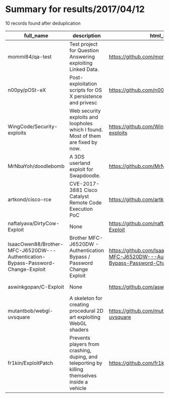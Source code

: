 
# Summary for results/2017/04/12
    
10 records found after deduplication

| full_name | description | html_url | matched_list | matched_count | pushed_at | size | stargazers_count | language | forks_count |
|---------------------------------------------------------------------------------|------------------------------------------------------------------------------------------------|----------------------------------------------------------------------------------------------------|--------------------------------------------------------|-----------------|---------------------------|--------|--------------------|------------|---------------|
| mommi84/qa-test | Test project for Question Answering exploiting Linked Data. | https://github.com/mommi84/qa-test | ['exploit'] | 1 | 2017-04-12 12:33:05+00:00 | 34 | 0 | Java | 0 |
| n00py/pOSt-eX | Post-exploitation scripts for OS X persistence and privesc | https://github.com/n00py/pOSt-eX | ['exploit'] | 1 | 2017-04-12 19:46:03+00:00 | 26 | 67 | Python | 24 |
| WingCode/Security-exploits | Web security exploits and loopholes which I found. Most of them are fixed by now. | https://github.com/WingCode/Security-exploits | ['exploit'] | 1 | 2017-04-12 05:33:19+00:00 | 210 | 0 | | 0 |
| MrNbaYoh/doodlebomb | A 3DS userland exploit for Swapdoodle. | https://github.com/MrNbaYoh/doodlebomb | ['exploit'] | 1 | 2017-04-12 19:29:21+00:00 | 63 | 15 | Python | 1 |
| artkond/cisco-rce | CVE-2017-3881 Cisco Catalyst Remote Code Execution PoC | https://github.com/artkond/cisco-rce | ['cve poc', 'rce', 'rce poc', 'remote code execution'] | 4 | 2017-04-12 09:17:27+00:00 | 3 | 189 | Python | 81 |
| naftalyava/DirtyCow-Exploit | None | https://github.com/naftalyava/DirtyCow-Exploit | ['exploit'] | 1 | 2017-04-12 08:18:25+00:00 | 31 | 0 | C | 1 |
| IsaacOwen88/Brother-MFC-J6520DW---Authentication-Bypass-Password-Change-Exploit | Brother MFC-J6520DW - Authentication Bypass / Password Change Exploit | https://github.com/IsaacOwen88/Brother-MFC-J6520DW---Authentication-Bypass-Password-Change-Exploit | ['exploit'] | 1 | 2017-04-12 13:54:27+00:00 | 0 | 0 | | 0 |
| aswinkgopan/C-Exploit | None | https://github.com/aswinkgopan/C-Exploit | ['exploit'] | 1 | 2017-04-12 15:22:24+00:00 | 4 | 0 | C | 0 |
| mutantbob/webgl-uvsquare | A skeleton for creating procedural 2D art exploiting WebGL shaders | https://github.com/mutantbob/webgl-uvsquare | ['exploit'] | 1 | 2017-04-12 20:55:09+00:00 | 12 | 0 | JavaScript | 0 |
| fr1kin/ExploitPatch | Prevents players from crashing, duping, and teleporting by killing themselves inside a vehicle | https://github.com/fr1kin/ExploitPatch | ['exploit'] | 1 | 2017-04-12 22:11:41+00:00 | 2 | 0 | Java | 0 |
